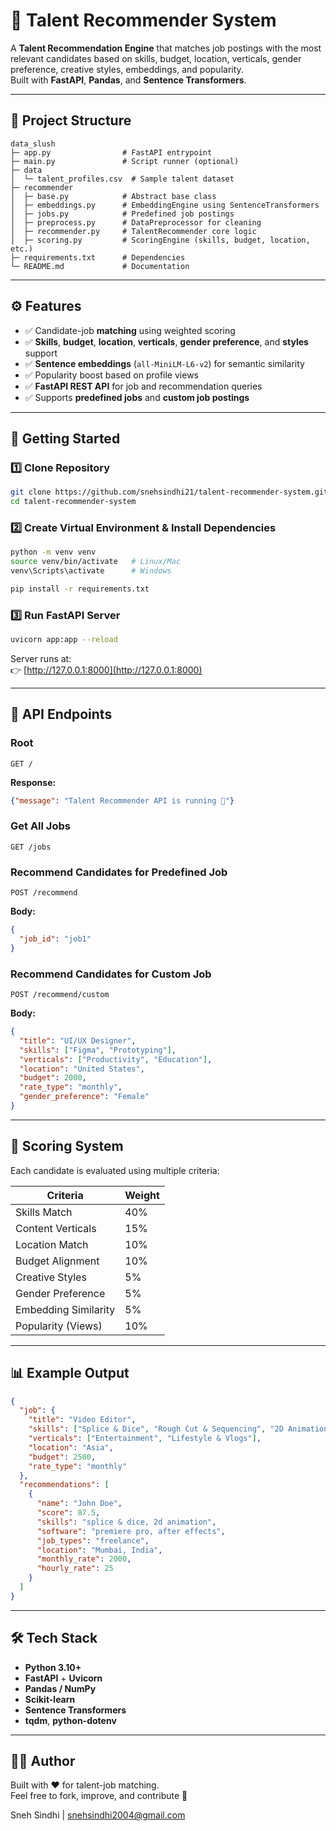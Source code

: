 # 🎯 Talent Recommender System

A **Talent Recommendation Engine** that matches job postings with the most relevant candidates based on skills, budget, location, verticals, gender preference, creative styles, embeddings, and popularity.  
Built with **FastAPI**, **Pandas**, and **Sentence Transformers**.

---

## 📂 Project Structure
```
data_slush
├─ app.py                # FastAPI entrypoint
├─ main.py               # Script runner (optional)
├─ data
│  └─ talent_profiles.csv  # Sample talent dataset
├─ recommender
│  ├─ base.py            # Abstract base class
│  ├─ embeddings.py      # EmbeddingEngine using SentenceTransformers
│  ├─ jobs.py            # Predefined job postings
│  ├─ preprocess.py      # DataPreprocessor for cleaning
│  ├─ recommender.py     # TalentRecommender core logic
│  ├─ scoring.py         # ScoringEngine (skills, budget, location, etc.)
├─ requirements.txt      # Dependencies
└─ README.md             # Documentation
```

---

## ⚙️ Features
- ✅ Candidate-job **matching** using weighted scoring
- ✅ **Skills**, **budget**, **location**, **verticals**, **gender preference**, and **styles** support
- ✅ **Sentence embeddings** (`all-MiniLM-L6-v2`) for semantic similarity
- ✅ Popularity boost based on profile views
- ✅ **FastAPI REST API** for job and recommendation queries
- ✅ Supports **predefined jobs** and **custom job postings**

---

## 🚀 Getting Started

### 1️⃣ Clone Repository
```bash
git clone https://github.com/snehsindhi21/talent-recommender-system.git
cd talent-recommender-system
```

### 2️⃣ Create Virtual Environment & Install Dependencies
```bash
python -m venv venv
source venv/bin/activate   # Linux/Mac
venv\Scripts\activate      # Windows

pip install -r requirements.txt
```

### 3️⃣ Run FastAPI Server
```bash
uvicorn app:app --reload
```

Server runs at:  
👉 [http://127.0.0.1:8000](http://127.0.0.1:8000)

---

## 📡 API Endpoints

### Root
```http
GET /
```
**Response:**
```json
{"message": "Talent Recommender API is running 🚀"}
```

### Get All Jobs
```http
GET /jobs
```

### Recommend Candidates for Predefined Job
```http
POST /recommend
```
**Body:**
```json
{
  "job_id": "job1"
}
```

### Recommend Candidates for Custom Job
```http
POST /recommend/custom
```
**Body:**
```json
{
  "title": "UI/UX Designer",
  "skills": ["Figma", "Prototyping"],
  "verticals": ["Productivity", "Education"],
  "location": "United States",
  "budget": 2000,
  "rate_type": "monthly",
  "gender_preference": "Female"
}
```

---

## 🧮 Scoring System
Each candidate is evaluated using multiple criteria:

| Criteria            | Weight |
|---------------------|--------|
| Skills Match        | 40%    |
| Content Verticals   | 15%    |
| Location Match      | 10%    |
| Budget Alignment    | 10%    |
| Creative Styles     | 5%     |
| Gender Preference   | 5%     |
| Embedding Similarity| 5%     |
| Popularity (Views)  | 10%    |

---

## 📊 Example Output
```json
{
  "job": {
    "title": "Video Editor",
    "skills": ["Splice & Dice", "Rough Cut & Sequencing", "2D Animation"],
    "verticals": ["Entertainment", "Lifestyle & Vlogs"],
    "location": "Asia",
    "budget": 2500,
    "rate_type": "monthly"
  },
  "recommendations": [
    {
      "name": "John Doe",
      "score": 87.5,
      "skills": "splice & dice, 2d animation",
      "software": "premiere pro, after effects",
      "job_types": "freelance",
      "location": "Mumbai, India",
      "monthly_rate": 2000,
      "hourly_rate": 25
    }
  ]
}
```

---

## 🛠️ Tech Stack
- **Python 3.10+**
- **FastAPI** + **Uvicorn**
- **Pandas / NumPy**
- **Scikit-learn**
- **Sentence Transformers**
- **tqdm**, **python-dotenv**

---

## 👨‍💻 Author
Built with ❤️ for talent-job matching.  
Feel free to fork, improve, and contribute 🚀

Sneh Sindhi | snehsindhi2004@gmail.com
